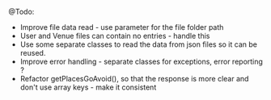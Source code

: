 @Todo:

* Improve file data read - use parameter for the file folder path
* User and Venue files can contain no entries - handle this
* Use some separate classes to read the data from json files so it can be reused.
* Improve error handling - separate classes for exceptions, error reporting ?
* Refactor getPlacesGoAvoid(), so that the response is more clear and don't use array keys - make it consistent